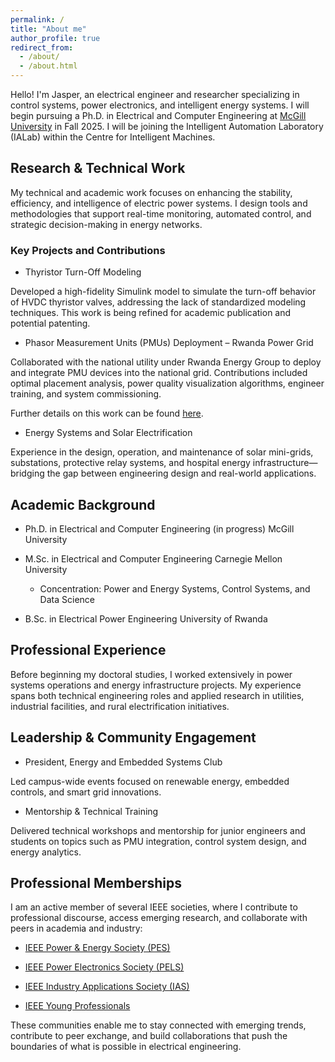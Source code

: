```yaml
---
permalink: /
title: "About me"
author_profile: true
redirect_from: 
  - /about/
  - /about.html
---
```


Hello! I'm Jasper, an electrical engineer and researcher specializing in control systems, power electronics, and intelligent energy systems. I will begin pursuing a Ph.D. in Electrical and Computer Engineering at [McGill University](https://www.mcgill.ca/) in Fall 2025. I will be joining the Intelligent Automation Laboratory (IALab) within the Centre for Intelligent Machines.

<!-- My research explores the convergence of control theory, renewable energy systems, and data-driven modeling, with a focus on developing resilient and intelligent solutions for modern electric power infrastructure. I am particularly interested in real-time system monitoring, dynamic control strategies, and sustainable energy integration for both developing and industrialized regions.-->

## Research & Technical Work
My technical and academic work focuses on enhancing the stability, efficiency, and intelligence of electric power systems. I design tools and methodologies that support real-time monitoring, automated control, and strategic decision-making in energy networks.

### Key Projects and Contributions

- Thyristor Turn-Off Modeling
  
Developed a high-fidelity Simulink model to simulate the turn-off behavior of HVDC thyristor valves, addressing the lack of standardized modeling techniques. This work is being refined for academic publication and potential patenting.

- Phasor Measurement Units (PMUs) Deployment – Rwanda Power Grid

Collaborated with the national utility under Rwanda Energy Group to deploy and integrate PMU devices into the national grid. Contributions included optimal placement analysis, power quality visualization algorithms, engineer training, and system commissioning.

Further details on this work can be found [here](https://www.africa.engineering.cmu.edu/news/2025/06/09-powering-future.html).

- Energy Systems and Solar Electrification

Experience in the design, operation, and maintenance of solar mini-grids, substations, protective relay systems, and hospital energy infrastructure—bridging the gap between engineering design and real-world applications.

## Academic Background
- Ph.D. in Electrical and Computer Engineering (in progress)
McGill University

  <!-- - Focus: Control Systems, Power Electronics -->

- M.Sc. in Electrical and Computer Engineering
Carnegie Mellon University

  - Concentration: Power and Energy Systems, Control Systems, and Data Science

- B.Sc. in Electrical Power Engineering
University of Rwanda

## Professional Experience
Before beginning my doctoral studies, I worked extensively in power systems operations and energy infrastructure projects. My experience spans both technical engineering roles and applied research in utilities, industrial facilities, and rural electrification initiatives.

## Leadership & Community Engagement
- President, Energy and Embedded Systems Club

Led campus-wide events focused on renewable energy, embedded controls, and smart grid innovations.

- Mentorship & Technical Training

Delivered technical workshops and mentorship for junior engineers and students on topics such as PMU integration, control system design, and energy analytics.

## Professional Memberships
I am an active member of several IEEE societies, where I contribute to professional discourse, access emerging research, and collaborate with peers in academia and industry:

- [IEEE Power & Energy Society (PES)](https://ieee-pes.org/)

- [IEEE Power Electronics Society (PELS)](https://www.ieee-pels.org/)

- [IEEE Industry Applications Society (IAS)](https://ias.ieee.org/)

- [IEEE Young Professionals](https://yp.ieee.org/)


These communities enable me to stay connected with emerging trends, contribute to peer exchange, and build collaborations that push the boundaries of what is possible in electrical engineering.
